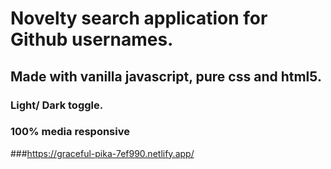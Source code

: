 
# Novelty  search application for Github usernames. 
## Made with vanilla javascript, pure css and html5.
### Light/ Dark toggle.
### 100% media responsive

###https://graceful-pika-7ef990.netlify.app/
